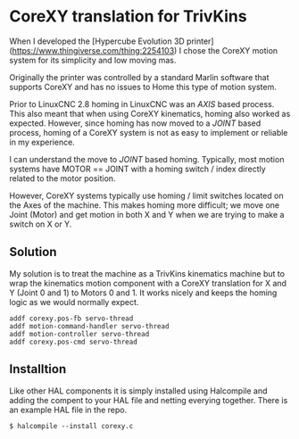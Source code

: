 # CoreXY translation for TrivKins

When I developed the [Hypercube Evolution 3D printer] (https://www.thingiverse.com/thing:2254103) I chose the CoreXY motion system for its simplicity and low moving mas.

Originally the printer was controlled by a standard Marlin software that supports CoreXY and has no issues to Home this type of motion system.

Prior to LinuxCNC 2.8 homing in LinuxCNC was an *AXIS* based process. This also meant that when using CoreXY kinematics, homing also worked as expected. However, since homing has now moved to a *JOINT* based process, homing of a CoreXY system is not as easy to implement or reliable in my experience.

I can understand the move to *JOINT* based homing. Typically, most motion systems have MOTOR == JOINT with a homing switch / index directly related to the motor position.

However, CoreXY systems typically use homing / limit switches located on the Axes of the machine. This makes homing more difficult; we move one Joint (Motor) and get motion in both X and Y when we are trying to make a switch on X or Y.

## Solution

My solution is to treat the machine as a TrivKins kinematics machine but to wrap the kinematics motion component with a CoreXY translation for X and Y (Joint 0 and 1) to Motors 0 and 1. It works nicely and keeps the homing logic as we would normally expect.

```
addf corexy.pos-fb servo-thread
addf motion-command-handler servo-thread
addf motion-controller servo-thread
addf corexy.pos-cmd servo-thread
```

## Installtion

Like other HAL components it is simply installed using Halcompile and adding the compent to your HAL file and netting everying together. There is an example HAL file in the repo.

```
$ halcompile --install corexy.c
```

